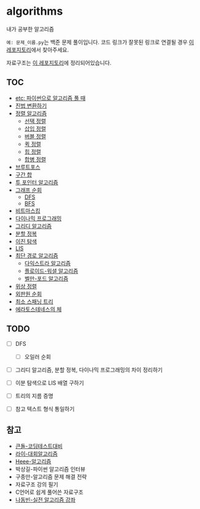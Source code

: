 # algorithms
내가 공부한 알고리즘

`예: 문제_이름.py`는 백준 문제 풀이입니다. 코드 링크가 잘못된 링크로 연결될 경우 [이 레포지토리](https://github.com/leegwae/problem-solving)에서 찾아주세요.

자료구조는 [이 레포지토리](https://github.com/leegwae/data-structures)에 정리되어있습니다.

## TOC

- [etc: 파이썬으로 알고리즘 풀 때](https://github.com/leegwae/algorithms/blob/main/etc.md)
- [진법 변환하기](https://github.com/leegwae/algorithms/blob/main/base-conversion.md)
- [정렬 알고리즘](https://github.com/leegwae/algorithms/blob/main/sorting-algorithms.md)
  - [선택 정렬](https://github.com/leegwae/algorithms/blob/main/selection-sort.md)
  - [삽입 정렬](https://github.com/leegwae/algorithms/blob/main/insertion-sort.md)
  - [버블 정렬](https://github.com/leegwae/algorithms/blob/main/bubble-sort.md)
  - [퀵 정렬](https://github.com/leegwae/algorithms/blob/main/quick-sort.md)
  - [힙 정렬](https://github.com/leegwae/algorithms/blob/main/heap-sort.md)
  - [합병 정렬](https://github.com/leegwae/algorithms/blob/main/merge-sort.md)
- [브루트포스](https://github.com/leegwae/algorithms/blob/main/brute-force-search.md)
- [구간 합](https://github.com/leegwae/algorithms/blob/main/prefix-sum.md)
- [투 포인터 알고리즘](https://github.com/leegwae/algorithms/blob/main/two-pointer-algorithm.md)
- [그래프 순회](https://github.com/leegwae/algorithms/blob/main/graph-traversals.md)
  - [DFS](https://github.com/leegwae/algorithms/blob/main/dfs.md)
  - [BFS](https://github.com/leegwae/algorithms/blob/main/bfs.md)
- [비트마스킹](https://github.com/leegwae/algorithms/blob/main/bit-masking.md)
- [다이나믹 프로그래밍](https://github.com/leegwae/algorithms/blob/main/dynamic-programming.md)
- [그리디 알고리즘](https://github.com/leegwae/algorithms/blob/main/greedy-algorithm.md)
- [분할 정복](https://github.com/leegwae/algorithms/blob/main/divide-and-conquer.md)
- [이진 탐색](https://github.com/leegwae/algorithms/blob/main/binary-search.md)
- [LIS](https://github.com/leegwae/algorithms/blob/main/lis.md)
- [최단 경로 알고리즘](https://github.com/leegwae/algorithms/blob/main/shortest-path-algorithm.md)
  - [다익스트라 알고리즘](https://github.com/leegwae/algorithms/blob/main/dijkstra-algorithm.md)
  - [플로이드-워셜 알고리즘](https://github.com/leegwae/algorithms/blob/main/floyd-warshall-algorithm.md)
  - [벨만-포드 알고리즘](https://github.com/leegwae/algorithms/blob/main/bellman-ford-algorithm.md)
- [위상 정렬](https://github.com/leegwae/algorithms/blob/main/topological-sorting.md)
- [외판원 순회](https://github.com/leegwae/algorithms/blob/main/traveling-salesman-problem.md)
- [최소 스패닝 트리](https://github.com/leegwae/algorithms/blob/main/minimum-spanning-tree.md)
- [에라토스테네스의 체](https://github.com/leegwae/algorithms/blob/main/sieve-of-eratosthenes.md)



## TODO

- [ ] DFS
  - [ ] 오일러 순회
- [ ] 그리디 알고리즘, 분할 정복, 다이나믹 프로그래밍의 차이 정리하기
- [ ] 이분 탐색으로 LIS 배열 구하기
- [ ] 트리의 지름 증명
- [ ] 참고 텍스트 형식 통일하기



## 참고

- [큰돌-코딩테스트대비](https://blog.naver.com/jhc9639/222283814653)
- [라이-대회알고리즘](https://blog.naver.com/kks227/220769859177)
- [Heee-알고리즘](https://gmlwjd9405.github.io/tags#algorithm)
- 박상길-파이썬 알고리즘 인터뷰
- 구종만-알고리즘 문제 해결 전략
- 자료구조 강의 필기
- C언어로 쉽게 풀어쓴 자료구조
- [나동빈-실전 알고리즘 강좌](https://www.youtube.com/watch?v=qQ5iLNjpxSk&list=PLRx0vPvlEmdDHxCvAQS1_6XV4deOwfVrz&ab_channel=%EB%8F%99%EB%B9%88%EB%82%98)

